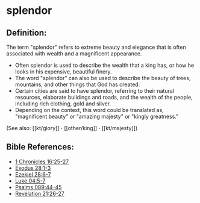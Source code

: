 # splendor #

## Definition: ##

The term "splendor" refers to extreme beauty and elegance that is often associated with wealth and a magnificent appearance.

* Often splendor is used to describe the wealth that a king has, or how he looks in his expensive, beautiful finery.
* The word "splendor" can also be used to describe the beauty of trees, mountains, and other things that God has created.
* Certain cities are said to have splendor, referring to their natural resources, elaborate buildings and roads, and the wealth of the people, including rich clothing, gold and silver.
* Depending on the context, this word could be translated as, "magnificent beauty" or "amazing majesty" or "kingly greatness."

(See also: [[kt/glory]] **·** [[other/king]] **·** [[kt/majesty]])

## Bible References: ##

* [1 Chronicles 16:25-27](en/tn/1ch/help/16/25)
* [Exodus 28:1-3](en/tn/exo/help/28/01)
* [Ezekiel 28:6-7](en/tn/ezk/help/28/06)
* [Luke 04:5-7](en/tn/luk/help/04/05)
* [Psalms 089:44-45](en/tn/psa/help/89/44)
* [Revelation 21:26-27](en/tn/rev/help/21/26)